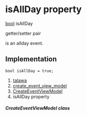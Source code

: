 
<div>

# isAllDay property

</div>


[bool](https://api.flutter.dev/flutter/dart-core/bool-class.html)
isAllDay


getter/setter pair




is an allday event.



## Implementation

``` language-dart
bool isAllDay = true;
```







1.  [talawa](../../index.md)
2.  [create_event_view_model](../../view_model_after_auth_view_models_event_view_models_create_event_view_model/)
3.  [CreateEventViewModel](../../view_model_after_auth_view_models_event_view_models_create_event_view_model/CreateEventViewModel-class.md)
4.  isAllDay property

##### CreateEventViewModel class







